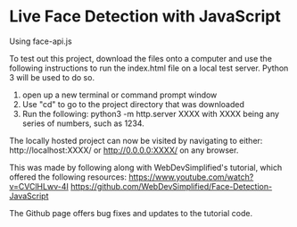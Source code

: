 # Live Face Detection with JavaScript
 
Using face-api.js

To test out this project, download the files onto a computer and use the following instructions to run the index.html file on a local test server. Python 3 will be used to do so.
1. open up a new terminal or command prompt window
2. Use "cd" to go to the project directory that was downloaded
3. Run the following: python3 -m http.server XXXX
with XXXX being any series of numbers, such as 1234.

The locally hosted project can now be visited by navigating to either:
http://localhost:XXXX/ or http://0.0.0.0:XXXX/ on any browser.

This was made by following along with WebDevSimplified's tutorial, which offered the following resources:
https://www.youtube.com/watch?v=CVClHLwv-4I
https://github.com/WebDevSimplified/Face-Detection-JavaScript

The Github page offers bug fixes and updates to the tutorial code.
